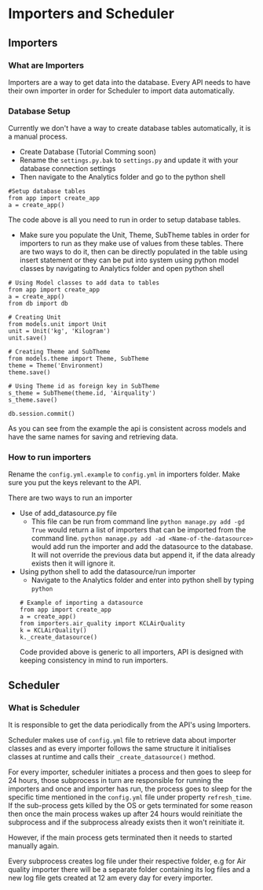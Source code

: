# Importers and Scheduler

## Importers

### What are Importers
Importers are a way to get data into the database. Every API needs to have their own importer in order for Scheduler to import data automatically.

### Database Setup
Currently we don't have a way to create database tables automatically, it is a manual process.

- Create Database (Tutorial Comming soon)
- Rename the ```settings.py.bak``` to ```settings.py``` and update it with your database connection settings
- Then navigate to the Analytics folder and go to the python shell  
```
#Setup database tables
from app import create_app
a = create_app()
```
The code above is all you need to run in order to setup database tables.
- Make sure you populate the Unit, Theme, SubTheme tables in order for importers to run as they make use of values from these tables. There are two ways to do it, then can be directly populated in the table using insert statement or they can be put into system using python model classes by navigating to Analytics folder and open python shell 
```
# Using Model classes to add data to tables
from app import create_app
a = create_app()
from db import db

# Creating Unit
from models.unit import Unit
unit = Unit('kg', 'Kilogram')
unit.save()

# Creating Theme and SubTheme
from models.theme import Theme, SubTheme
theme = Theme('Environment)
theme.save()

# Using Theme id as foreign key in SubTheme
s_theme = SubTheme(theme.id, 'Airquality')
s_theme.save()

db.session.commit()
```

As you can see from the example the api is consistent across models and have the same names for saving and retrieving data.

### How to run importers

Rename the ```config.yml.example``` to ```config.yml``` in importers folder. Make sure you put the keys relevant to the API.

There are two ways to run an importer
- Use of add_datasource.py file
    - This file can be run from command line 
    ```python manage.py add -gd True```
    would return a list of importers that can be imported from the command line. ```python manage.py add -ad <Name-of-the-datasource>``` would add run the importer and add the datasource to the database. It will not override the previous data but append it, if the data already exists then it will ignore it.
- Using python shell to add the datasource/run importer
    - Navigate to the Analytics folder and enter into python shell by typing ```python```  
    ```
    # Example of importing a datasource
    from app import create_app
    a = create_app()
    from importers.air_quality import KCLAirQuality
    k = KCLAirQuality()
    k._create_datasource()
    ```
    Code provided above is generic to all importers, API is designed with keeping consistency in mind to run importers.

## Scheduler

### What is Scheduler
It is responsible to get the data periodically from the API's using Importers.

Scheduler makes use of ```config.yml``` file to retrieve data about importer classes and as every importer follows the same structure it initialises classes at runtime and calls their ```_create_datasource()``` method.

For every importer, scheduler initiates a process and then goes to sleep for 24 hours, those subprocess in turn are responsible for running the importers and once and importer has run, the process goes to sleep for the specific time mentioned in the ```config.yml``` file under property ```refresh_time```. If the sub-process gets killed by the OS or gets terminated for some reason then once the main process wakes up after 24 hours would reinitiate the subprocess and if the subprocess already exists then it won't reinitiate it.

However, if the main process gets terminated then it needs to started manually again.

Every subprocess creates log file under their respective folder, e.g for Air quality importer there will be a separate folder containing its log files and a new log file gets created at 12 am every day for every importer.